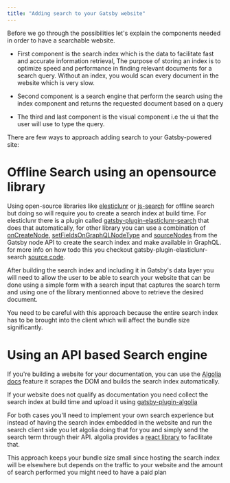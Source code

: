 ```yaml
---
title: "Adding search to your Gatsby website"
---
```


Before we go through the possibilities let's explain the components needed in order to have a searchable website.

- First component is the search index which is the data to facilitate fast and accurate information retrieval, The purpose of storing an index is to optimize speed and performance in finding relevant documents for a search query. Without an index, you would scan every document in the website which is very slow.

- Second component is a search engine that perform the search using the index component and returns the requested document based on a query

- The third and last component is the visual component i.e the ui that the user will use to type the query.

There are few ways to approach adding search to your Gatsby-powered site:

# Offline Search using an opensource library

Using open-source libraries like [elesticlunr](https://www.npmjs.com/package/elasticlunr) or [js-search](https://github.com/bvaughn/js-search) for offline search but doing so will require you to create a search index at build time. For elesticlunr there is a plugin called [gatsby-plugin-elasticlunr-search](https://github.com/andrew-codes/gatsby-plugin-elasticlunr-search) that does that automatically, for other library you can use a combination of [onCreateNode](https://www.gatsbyjs.org/docs/node-apis/#onCreateNode), [setFieldsOnGraphQLNodeType](https://www.gatsbyjs.org/docs/node-apis/#setFieldsOnGraphQLNodeType) and [sourceNodes](https://www.gatsbyjs.org/docs/node-apis/#sourceNodes) from the Gatsby node API to create the search index and make available in GraphQL. for more info on how todo this you checkout gatsby-plugin-elasticlunr-search [source code](https://github.com/andrew-codes/gatsby-plugin-elasticlunr-search/blob/master/src/gatsby-node.js#L88-L126).

After building the search index and including it in Gatsby's data layer you will need to allow the user to be able to search your website that can be done using a simple form with a search input that captures the search term and using one of the library mentionned above to retrieve the desired document.

You need to be careful with this approach because the entire search index has to be brought into the client which will affect the bundle size significantly.

# Using an API based Search engine

If you're building a website for your documentation, you can use the [Algolia](https://www.algolia.com/) [docs](https://www.algolia.com/doc/) feature it  scrapes the DOM and builds the search index automatically.

If your website does not qualify as documentation you need collect the search index at build time and upload it using [gatsby-plugin-algolia](https://github.com/algolia/gatsby-plugin-algolia)

For both cases you'll need to implement your own search experience but instead of having the search index embedded in the website and run the search client side you let algolia doing that for you and simply send the search term through their API.
algolia provides a [react library](https://github.com/algolia/react-instantsearch) to facilitate that.

This approach keeps your bundle size small since hosting the search index will be elsewhere but depends on the traffic to your website and the amount of search performed you might need to have a paid plan
